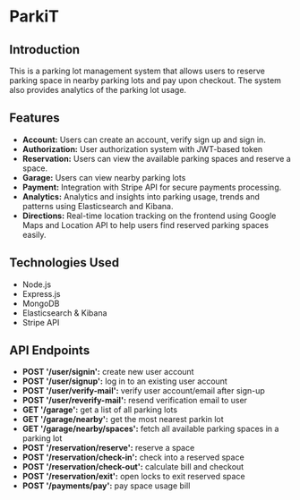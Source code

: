 # ParkiT

## Introduction 

This is a parking lot management system that allows users to reserve parking space in nearby parking lots and pay upon checkout. The system also provides analytics of the parking lot usage.


## Features

- **Account:** Users can create an account, verify sign up and sign in.
- **Authorization:** User authorization system with JWT-based token
- **Reservation:** Users can view the available parking spaces and reserve a space.
- **Garage:** Users can view nearby parking lots
- **Payment:** Integration with Stripe API for secure payments processing.
- **Analytics:**  Analytics and insights into parking usage, trends and patterns using Elasticsearch and Kibana.   
- **Directions:** Real-time location tracking on the frontend using Google Maps and Location API to help users find reserved parking spaces easily.


## Technologies Used

- Node.js
- Express.js
- MongoDB
- Elasticsearch & Kibana
- Stripe API


## API Endpoints

- **POST '/user/signin':** create new user account
- **POST '/user/signup':** log in to an existing user account
- **POST '/user/verify-mail':** verify user account/email after sign-up
- **POST '/user/reverify-mail':** resend verification email to user
- **GET '/garage':** get a list of all parking lots
- **GET '/garage/nearby':** get the most nearest parkin lot
- **GET '/garage/nearby/spaces':** fetch all available parking spaces in a parking lot
- **POST '/reservation/reserve':** reserve a space
- **POST '/reservation/check-in':** check into a reserved space
- **POST '/reservation/check-out':** calculate bill and checkout
- **POST '/reservation/exit':** open locks to exit reserved space
- **POST '/payments/pay':** pay space usage bill



